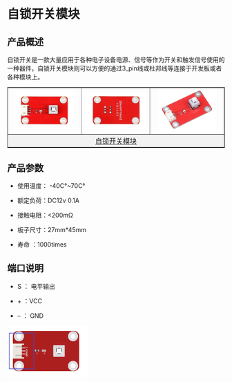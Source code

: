 # 自锁开关模块

## 产品概述
自锁开关是一款大量应用于各种电子设备电源、信号等作为开关和触发信号使用的一种器件，自锁开关模块则可以方便的通过3_pin线或杜邦线等连接于开发板或者各种模块上。

<table border="1">

<tr>
  <td align="center"><img src="../img/OJFF41/01.jpg" width=87% /></td>
  <td align="center"><img src="../img/OJFF41/02.jpg" width=95% /></td>
  <td align="center"><img src="../img/OJFF41/03.jpg" width=85% /></td>
</tr>
<tr>
  <td style="background-color:rgb(232,232,232,0.5) "colspan="3" align="center"><a href="https://item.taobao.com/item.htm?id=599753637691"><font style="font-size:16px"> 自锁开关模块 </font></a> </td>
</tr>
</table>


## 产品参数

+ 使用温度： -40C°~70C°

+ 额定负荷：DC12v 0.1A

+ 接触电阻：<200mΩ

+ 板子尺寸：27mm*45mm

+ 寿命 ：1000times 

## 端口说明

+ S ： 电平输出

+ \+ ：VCC

+  – ： GND

<img src="../img/OJFF41/04.jpg" width=37% />
